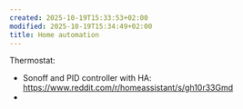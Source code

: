 ```yaml
---
created: 2025-10-19T15:33:53+02:00
modified: 2025-10-19T15:34:49+02:00
title: Home automation
---
```


Thermostat:
- Sonoff and PID controller with HA: https://www.reddit.com/r/homeassistant/s/gh10r33Gmd
-
